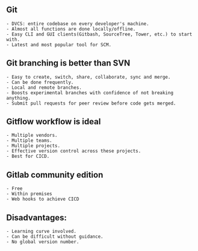 ## Git
	- DVCS: entire codebase on every developer's machine.
	- Almost all functions are done locally/offline.
	- Easy CLI and GUI clients(Gitbash, SourceTree, Tower, etc.) to start with.
	- Latest and most popular tool for SCM.

## Git branching is better than SVN
	- Easy to create, switch, share, collaborate, sync and merge.
	- Can be done frequently.
	- Local and remote branches.
	- Boosts experimental branches with confidence of not breaking anything.
	- Submit pull requests for peer review before code gets merged.

## Gitflow workflow is ideal
	- Multiple vendors.
	- Multiple teams.
	- Multiple projects.
	- Effective version control across these projects.
	- Best for CICD.

## Gitlab community edition
	- Free
	- Within premises
	- Web hooks to achieve CICD


## Disadvantages:
	- Learning curve involved.
	- Can be difficult without guidance.
	- No global version number.
